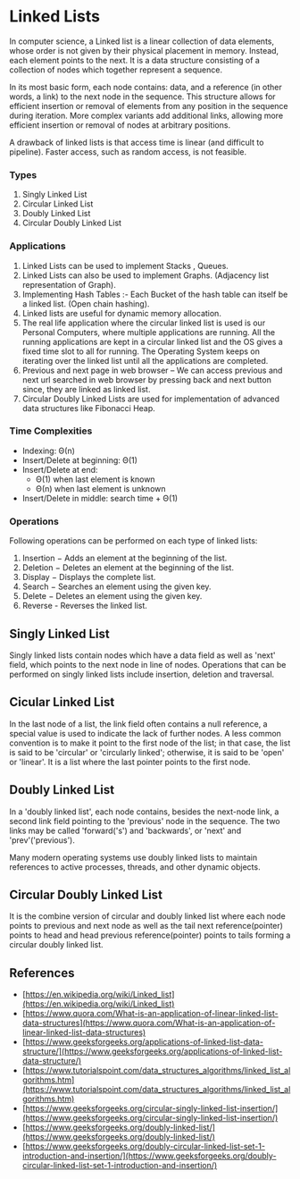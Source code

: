 # Linked Lists

In computer science, a Linked list is a linear collection of data elements, whose order is not given by their physical placement in memory. Instead, each element points to the next. It is a data structure consisting of a collection of nodes which together represent a sequence.

In its most basic form, each node contains: data, and a reference (in other words, a link) to the next node in the sequence. This structure allows for efficient insertion or removal of elements from any position in the sequence during iteration. More complex variants add additional links, allowing more efficient insertion or removal of nodes at arbitrary positions.

A drawback of linked lists is that access time is linear (and difficult to pipeline). Faster access, such as random access, is not feasible.

### Types

1. Singly Linked List
2. Circular Linked List
3. Doubly Linked List
4. Circular Doubly Linked List

### Applications

1. Linked Lists can be used to implement Stacks , Queues.
2. Linked Lists can also be used to implement Graphs. (Adjacency list representation of Graph).
3. Implementing Hash Tables :- Each Bucket of the hash table can itself be a linked list. (Open chain hashing).
4. Linked lists are useful for dynamic memory allocation.
5. The real life application where the circular linked list is used is our Personal Computers, where multiple applications are running. All the running applications are kept in a circular linked list and the OS gives a fixed time slot to all for running. The Operating System keeps on iterating over the linked list until all the applications are completed.
6. Previous and next page in web browser – We can access previous and next url searched in web browser by pressing back and next button since, they are linked as linked list.
7. Circular Doubly Linked Lists are used for implementation of advanced data structures like Fibonacci Heap.

### Time Complexities

- Indexing: Θ(n)
- Insert/Delete at beginning: Θ(1)
- Insert/Delete at end:
  - Θ(1) when last element is known
  - Θ(n) when last element is unknown
- Insert/Delete in middle: search time + Θ(1)

### Operations

Following operations can be performed on each type of linked lists:

1. Insertion − Adds an element at the beginning of the list.
2. Deletion − Deletes an element at the beginning of the list.
3. Display − Displays the complete list.
4. Search − Searches an element using the given key.
5. Delete − Deletes an element using the given key.
6. Reverse - Reverses the linked list.

## Singly Linked List

Singly linked lists contain nodes which have a data field as well as 'next' field, which points to the next node in line of nodes. Operations that can be performed on singly linked lists include insertion, deletion and traversal.

## Cicular Linked List

In the last node of a list, the link field often contains a null reference, a special value is used to indicate the lack of further nodes. A less common convention is to make it point to the first node of the list; in that case, the list is said to be 'circular' or 'circularly linked'; otherwise, it is said to be 'open' or 'linear'. It is a list where the last pointer points to the first node.

## Doubly Linked List

In a 'doubly linked list', each node contains, besides the next-node link, a second link field pointing to the 'previous' node in the sequence. The two links may be called 'forward('s') and 'backwards', or 'next' and 'prev'('previous').

Many modern operating systems use doubly linked lists to maintain references to active processes, threads, and other dynamic objects.

## Circular Doubly Linked List

It is the combine version of circular and doubly linked list where each node points to previous and next node as well as the tail next reference(pointer) points to head and head previous reference(pointer) points to tails forming a circular doubly linked list.

## References

- [https://en.wikipedia.org/wiki/Linked_list](https://en.wikipedia.org/wiki/Linked_list)
- [https://www.quora.com/What-is-an-application-of-linear-linked-list-data-structures](https://www.quora.com/What-is-an-application-of-linear-linked-list-data-structures)
- [https://www.geeksforgeeks.org/applications-of-linked-list-data-structure/](https://www.geeksforgeeks.org/applications-of-linked-list-data-structure/)
- [https://www.tutorialspoint.com/data_structures_algorithms/linked_list_algorithms.htm](https://www.tutorialspoint.com/data_structures_algorithms/linked_list_algorithms.htm)
- [https://www.geeksforgeeks.org/circular-singly-linked-list-insertion/](https://www.geeksforgeeks.org/circular-singly-linked-list-insertion/)
- [https://www.geeksforgeeks.org/doubly-linked-list/](https://www.geeksforgeeks.org/doubly-linked-list/)
- [https://www.geeksforgeeks.org/doubly-circular-linked-list-set-1-introduction-and-insertion/](https://www.geeksforgeeks.org/doubly-circular-linked-list-set-1-introduction-and-insertion/)
